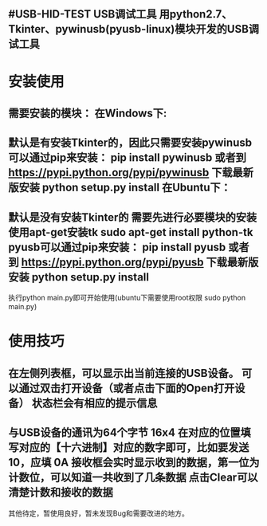 #USB-HID-TEST
USB调试工具
用python2.7、Tkinter、pywinusb(pyusb-linux)模块开发的USB调试工具
------------------------------------------------------------
安装使用
================================================================
需要安装的模块：
在Windows下:
------------------------------------------------------------
默认是有安装Tkinter的，因此只需要安装pywinusb
可以通过pip来安装：
pip install pywinusb
或者到 https://pypi.python.org/pypi/pywinusb 下载最新版安装
python setup.py install
在Ubuntu下：
------------------------------------------------------------
默认是没有安装Tkinter的
需要先进行必要模块的安装
使用apt-get安装tk
sudo apt-get install python-tk
pyusb可以通过pip来安装：
pip install pyusb
或者到 https://pypi.python.org/pypi/pyusb 下载最新版安装
python setup.py install
------------------------------------------------------------
执行python main.py即可开始使用(ubuntu下需要使用root权限 sudo python main.py)

使用技巧
================================================================
在左侧列表框，可以显示出当前连接的USB设备。
可以通过双击打开设备（或者点击下面的Open打开设备）
状态栏会有相应的提示信息
------------------------------------------------------------
与USB设备的通讯为64个字节
16x4 在对应的位置填写对应的【十六进制】对应的数字即可，比如要发送10，应填 0A
接收框会实时显示收到的数据，第一位为计数位，可以知道一共收到了几条数据
点击Clear可以清楚计数和接收的数据
------------------------------------------------------------
其他待定，暂使用良好，暂未发现Bug和需要改进的地方。